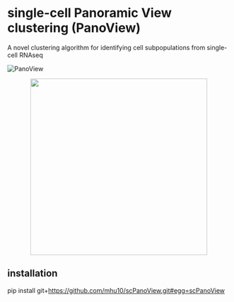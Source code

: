 # single-cell Panoramic View clustering (PanoView) #
A novel clustering algorithm for identifying cell subpopulations from single-cell RNAseq


![PanoView](https://github.com/mhu10/scPanoView/blob/master/PanoView.jpg)

<p align="center">
  <img width="400" height="400" src="https://github.com/mhu10/scPanoView/blob/master/OLMC.gif">
</p>

## installation ##

pip install git+https://github.com/mhu10/scPanoView.git#egg=scPanoView
